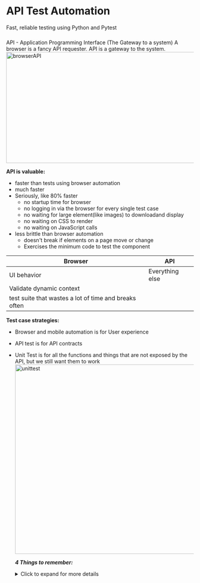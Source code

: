 # API Test Automation
Fast, reliable testing using Python and Pytest
###
API - Application Programming Interface (The Gateway to a system)
A browser is a fancy API requester. API is a gateway to the system.
<img width="1136" height="298" alt="browserAPI" src="https://github.com/user-attachments/assets/a7254c54-36c9-4158-a4a7-ba55828d0001" />

**API is valuable:**
- faster than tests using browser automation
- much faster
- Seriously, like 80% faster
  - no startup time for browser
  - no logging in via the browser for every single test case
  - no waiting for large element(like images) to downloadand display
  - no waiting on CSS to render
  - no waiting on JavaScript calls
- less brittle than browser automation
  - doesn't break if elements on a page move or change
  - Exercises the minimum code to test the component

|                             Browser                    |        API       |
| ------------------------------------------------------ | ---------------- |
|  UI behavior                                           | Everything else  |
| Validate dynamic context                               |                  |
| test suite that wastes a lot of time and breaks often  |                  |

**Test case strategies:**
- Browser and mobile automation is for User experience
- API test is for API contracts
- Unit Test is for all the functions and things that are not exposed by the API, but we still want them to work
  <img width="936" height="508" alt="unittest" src="https://github.com/user-attachments/assets/ebc0e797-5107-4eb5-9283-2228777f7bcd" />

  ***4 Things to remember:***
  <details>
    <summary>Click to expand for more details</summary>
      # API testing is faster than browser automation
      # When you see "API" think "A gateway to System."
      # If it is not exposed by the API, you can't test it
      # If you need to validate UI behavior or dynamically loaded data, use browser automation instead
  </details>
  

  

  

  
